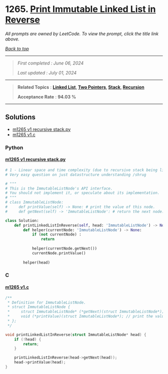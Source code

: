 # 1265. [Print Immutable Linked List in Reverse](<https://leetcode.com/problems/print-immutable-linked-list-in-reverse>)

*All prompts are owned by LeetCode. To view the prompt, click the title link above.*

*[Back to top](<../README.md>)*

------

> *First completed : June 06, 2024*
>
> *Last updated : July 01, 2024*

------

> **Related Topics** : **[Linked List](<by_topic/Linked List.md>), [Two Pointers](<by_topic/Two Pointers.md>), [Stack](<by_topic/Stack.md>), [Recursion](<by_topic/Recursion.md>)**
>
> **Acceptance Rate** : **94.03 %**

------

## Solutions

- [m1265 v1 recursive stack.py](<../my-submissions/m1265 v1 recursive stack.py>)
- [m1265 v1.c](<../my-submissions/m1265 v1.c>)
### Python
#### [m1265 v1 recursive stack.py](<../my-submissions/m1265 v1 recursive stack.py>)
```Python
# 1 - Linear space and time complexity (due to recursive stack being linear)
# Very easy question on just datastructure understanding /shrug

# """
# This is the ImmutableListNode's API interface.
# You should not implement it, or speculate about its implementation.
# """
# class ImmutableListNode:
#     def printValue(self) -> None: # print the value of this node.
#     def getNext(self) -> 'ImmutableListNode': # return the next node.

class Solution:
    def printLinkedListInReverse(self, head: 'ImmutableListNode') -> None:
        def helper(currentNode: 'ImmutableListNode') -> None:
            if (not currentNode) :
                return
            
            helper(currentNode.getNext())
            currentNode.printValue()
        
        helper(head)
```

### C
#### [m1265 v1.c](<../my-submissions/m1265 v1.c>)
```C
/**
 * Definition for ImmutableListNode.
 * struct ImmutableListNode {
 *     struct ImmutableListNode* (*getNext)(struct ImmutableListNode*); // return the next node.
 *     void (*printValue)(struct ImmutableListNode*); // print the value of the node.
 * };
 */

void printLinkedListInReverse(struct ImmutableListNode* head) {
    if (!head) {
        return;
    }

    printLinkedListInReverse(head->getNext(head));
    head->printValue(head);
}
```

